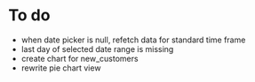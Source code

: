 # To do

- when date picker is null, refetch data for standard time frame
- last day of selected date range is missing
- create chart for new_customers
- rewrite pie chart view